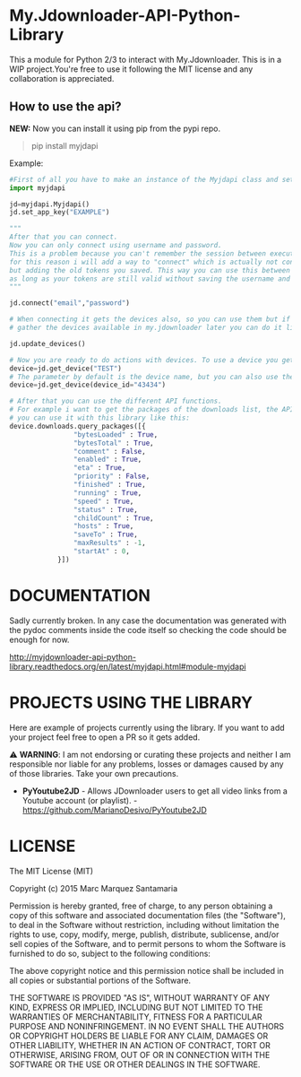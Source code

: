 # My.Jdownloader-API-Python-Library
This a module for Python 2/3 to interact with My.Jdownloader. This is in a WIP project.You're free to use it following the MIT license and any collaboration is appreciated.

## How to use the api?
**NEW:** Now you can install it using pip from the pypi repo.
> pip install myjdapi

Example:

```python
#First of all you have to make an instance of the Myjdapi class and set your APPKey:
import myjdapi

jd=myjdapi.Myjdapi()
jd.set_app_key("EXAMPLE")

"""
After that you can connect.
Now you can only connect using username and password.
This is a problem because you can't remember the session between executions
for this reason i will add a way to "connect" which is actually not connecting, 
but adding the old tokens you saved. This way you can use this between executions
as long as your tokens are still valid without saving the username and password.
"""

jd.connect("email","password")

# When connecting it gets the devices also, so you can use them but if you want to 
# gather the devices available in my.jdownloader later you can do it like this

jd.update_devices()

# Now you are ready to do actions with devices. To use a device you get it like this:
device=jd.get_device("TEST") 
# The parameter by default is the device name, but you can also use the device_id.
device=jd.get_device(device_id="43434")

# After that you can use the different API functions.
# For example i want to get the packages of the downloads list, the API has a function under downloads called queryPackages,
# you can use it with this library like this:
device.downloads.query_packages([{
                "bytesLoaded" : True,
                "bytesTotal" : True,
                "comment" : False,
                "enabled" : True,
                "eta" : True,
                "priority" : False,
                "finished" : True,
                "running" : True,
                "speed" : True,
                "status" : True,
                "childCount" : True,
                "hosts" : True,
                "saveTo" : True,
                "maxResults" : -1,
                "startAt" : 0,
            }])
```
# DOCUMENTATION

Sadly currently broken. In any case the documentation was generated with the pydoc comments inside the code itself so checking the code should be enough for now.

http://myjdownloader-api-python-library.readthedocs.org/en/latest/myjdapi.html#module-myjdapi


# PROJECTS USING THE LIBRARY
Here are example of projects currently using the library. If you want to add your project feel free to open a PR so it gets added.

:warning: **WARNING**: I am not endorsing or curating these projects and neither I am responsible nor liable for any problems, losses or damages caused by any of those libraries. Take your own precautions.

* **PyYoutube2JD** - Allows JDownloader users to get all video links from a Youtube account (or playlist). - https://github.com/MarianoDesivo/PyYoutube2JD



# LICENSE
The MIT License (MIT)

Copyright (c) 2015 Marc Marquez Santamaria

Permission is hereby granted, free of charge, to any person obtaining a copy
of this software and associated documentation files (the "Software"), to deal
in the Software without restriction, including without limitation the rights
to use, copy, modify, merge, publish, distribute, sublicense, and/or sell
copies of the Software, and to permit persons to whom the Software is
furnished to do so, subject to the following conditions:

The above copyright notice and this permission notice shall be included in all
copies or substantial portions of the Software.

THE SOFTWARE IS PROVIDED "AS IS", WITHOUT WARRANTY OF ANY KIND, EXPRESS OR
IMPLIED, INCLUDING BUT NOT LIMITED TO THE WARRANTIES OF MERCHANTABILITY,
FITNESS FOR A PARTICULAR PURPOSE AND NONINFRINGEMENT. IN NO EVENT SHALL THE
AUTHORS OR COPYRIGHT HOLDERS BE LIABLE FOR ANY CLAIM, DAMAGES OR OTHER
LIABILITY, WHETHER IN AN ACTION OF CONTRACT, TORT OR OTHERWISE, ARISING FROM,
OUT OF OR IN CONNECTION WITH THE SOFTWARE OR THE USE OR OTHER DEALINGS IN THE
SOFTWARE.
